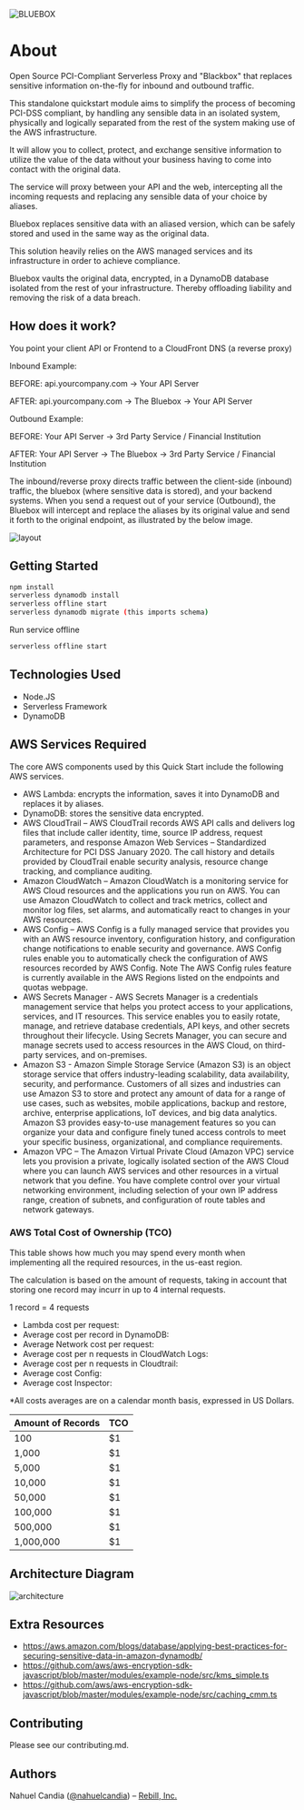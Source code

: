 ![BLUEBOX](https://github.com/nahuelcandia/bluebox/blob/master/docs/assets/img/logo-color.png?raw=true)
# About

Open Source PCI-Compliant Serverless Proxy and "Blackbox" that replaces sensitive information on-the-fly for inbound and outbound traffic.

This standalone quickstart module aims to simplify the process of becoming PCI-DSS compliant,
by handling any sensible data in an isolated system, physically and logically
separated from the rest of the system making use of the AWS infrastructure.

It will allow you to collect, protect, and exchange sensitive information to utilize the value of
the data without your business having to come into contact with the original data.

The service will proxy between your API and the web, intercepting all the incoming requests
and replacing any sensible data of your choice by aliases.

Bluebox replaces sensitive data with an aliased version, which can be safely stored and used in the same
way as the original data. 

This solution heavily relies on the AWS managed services and its infrastructure in order to achieve compliance.

Bluebox vaults the original data, encrypted, in a DynamoDB database isolated from the rest of your infrastructure.
Thereby offloading liability and removing the risk of a data breach.


## How does it work?
You point your client API or Frontend to a CloudFront DNS (a reverse proxy)

Inbound Example:

BEFORE: api.yourcompany.com → Your API Server

AFTER: api.yourcompany.com → The Bluebox → Your API Server

Outbound Example:

BEFORE: Your API Server → 3rd Party Service / Financial Institution

AFTER: Your API Server → The Bluebox → 3rd Party Service / Financial Institution

The inbound/reverse proxy directs traffic between the client-side (inbound) traffic, the bluebox (where sensitive data is stored),
and your backend systems. When you send a request out of your service (Outbound), the Bluebox will intercept and replace the aliases by its original value and
send it forth to the original endpoint, as illustrated by the below image.

![layout](https://github.com/nahuelcandia/bluebox/blob/master/docs/assets/img/flow-chart.jpeg?raw=true)

## Getting Started

```bash
npm install
serverless dynamodb install
serverless offline start
serverless dynamodb migrate (this imports schema)
```

Run service offline

```bash
serverless offline start
```

## Technologies Used
- Node.JS
- Serverless Framework
- DynamoDB

## AWS Services Required
The core AWS components used by this Quick Start include the following AWS services.

- AWS Lambda: encrypts the information, saves it into DynamoDB and replaces it by aliases.
- DynamoDB: stores the sensitive data encrypted.
- AWS CloudTrail – AWS CloudTrail records AWS API calls and delivers log files that
include caller identity, time, source IP address, request parameters, and response 
Amazon Web Services – Standardized Architecture for PCI DSS January 2020. 
The call history and details provided by CloudTrail enable security analysis,
resource change tracking, and compliance auditing.
- Amazon CloudWatch – Amazon CloudWatch is a monitoring service for AWS Cloud
resources and the applications you run on AWS. You can use Amazon CloudWatch to
collect and track metrics, collect and monitor log files, set alarms, and automatically
react to changes in your AWS resources.
- AWS Config – AWS Config is a fully managed service that provides you with an AWS
resource inventory, configuration history, and configuration change notifications to
enable security and governance. AWS Config rules enable you to automatically check the
configuration of AWS resources recorded by AWS Config.
Note The AWS Config rules feature is currently available in the AWS Regions
listed on the endpoints and quotas webpage.
- AWS Secrets Manager - AWS Secrets Manager is a credentials management service that
helps you protect access to your applications, services, and IT resources. This service
enables you to easily rotate, manage, and retrieve database credentials, API keys, and
other secrets throughout their lifecycle. Using Secrets Manager, you can secure and
manage secrets used to access resources in the AWS Cloud, on third-party services, and
on-premises.
- Amazon S3 - Amazon Simple Storage Service (Amazon S3) is an object storage service
that offers industry-leading scalability, data availability, security, and performance.
Customers of all sizes and industries can use Amazon S3 to store and protect any
amount of data for a range of use cases, such as websites, mobile applications, backup
and restore, archive, enterprise applications, IoT devices, and big data analytics.
Amazon S3 provides easy-to-use management features so you can organize your data
and configure finely tuned access controls to meet your specific business, organizational,
and compliance requirements.
- Amazon VPC – The Amazon Virtual Private Cloud (Amazon VPC) service lets you
provision a private, logically isolated section of the AWS Cloud where you can launch
AWS services and other resources in a virtual network that you define. You have
complete control over your virtual networking environment, including selection of your
own IP address range, creation of subnets, and configuration of route tables and
network gateways.

### AWS Total Cost of Ownership (TCO)

This table shows how much you may spend every month when implementing all the required resources, in the us-east region.

The calculation is based on the amount of requests, taking in account that storing one record may incurr in up to 4 internal requests.

1 record = 4 requests

- Lambda cost per request:
- Average cost per record in DynamoDB:
- Average Network cost per request:
- Average cost per n requests in CloudWatch Logs:
- Average cost per n requests in Cloudtrail:
- Average cost Config:
- Average cost Inspector:

*All costs averages are on a calendar month basis, expressed in US Dollars.

Amount of Records | TCO 
--- | --- 
100 | $1 
1,000 | $1 
5,000 | $1 
10,000 | $1 
50,000 | $1 
100,000 | $1 
500,000 | $1 
1,000,000 | $1 

## Architecture Diagram

![architecture](https://github.com/nahuelcandia/bluebox/blob/master/docs/assets/img/architecture.jpeg?raw=true)
## Extra Resources

- https://aws.amazon.com/blogs/database/applying-best-practices-for-securing-sensitive-data-in-amazon-dynamodb/
- https://github.com/aws/aws-encryption-sdk-javascript/blob/master/modules/example-node/src/kms_simple.ts
- https://github.com/aws/aws-encryption-sdk-javascript/blob/master/modules/example-node/src/caching_cmm.ts

## Contributing
Please see our contributing.md.

## Authors
Nahuel Candia ([@nahuelcandia](https://twitter.com/dncandia)) – [Rebill, Inc.](https://www.rebill.to)


